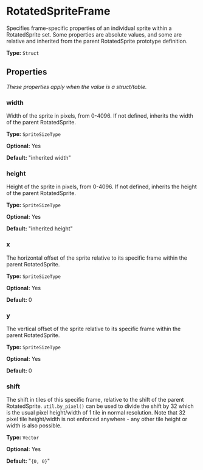 # RotatedSpriteFrame

Specifies frame-specific properties of an individual sprite within a RotatedSprite set. Some properties are absolute values, and some are relative and inherited from the parent RotatedSprite prototype definition.

**Type:** `Struct`

## Properties

*These properties apply when the value is a struct/table.*

### width

Width of the sprite in pixels, from 0-4096. If not defined, inherits the width of the parent RotatedSprite.

**Type:** `SpriteSizeType`

**Optional:** Yes

**Default:** "inherited width"

### height

Height of the sprite in pixels, from 0-4096. If not defined, inherits the height of the parent RotatedSprite.

**Type:** `SpriteSizeType`

**Optional:** Yes

**Default:** "inherited height"

### x

The horizontal offset of the sprite relative to its specific frame within the parent RotatedSprite.

**Type:** `SpriteSizeType`

**Optional:** Yes

**Default:** 0

### y

The vertical offset of the sprite relative to its specific frame within the parent RotatedSprite.

**Type:** `SpriteSizeType`

**Optional:** Yes

**Default:** 0

### shift

The shift in tiles of this specific frame, relative to the shift of the parent RotatedSprite. `util.by_pixel()` can be used to divide the shift by 32 which is the usual pixel height/width of 1 tile in normal resolution. Note that 32 pixel tile height/width is not enforced anywhere - any other tile height or width is also possible.

**Type:** `Vector`

**Optional:** Yes

**Default:** "`{0, 0}`"

